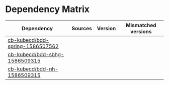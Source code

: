 # Dependency Matrix

Dependency | Sources | Version | Mismatched versions
---------- | ------- | ------- | -------------------
[cb-kubecd/bdd-spring-1586507562](https://github.com/cb-kubecd/bdd-spring-1586507562.git) |  | []() | 
[cb-kubecd/bdd-sbhg-1586509315](https://github.com/cb-kubecd/bdd-sbhg-1586509315.git) |  | []() | 
[cb-kubecd/bdd-nh-1586509315](https://github.com/cb-kubecd/bdd-nh-1586509315.git) |  | []() | 
